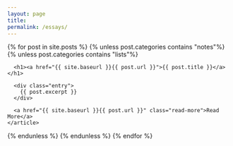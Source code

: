 ```yaml
---
layout: page
title: 
permalink: /essays/
---
```


<div class="posts">
  {% for post in site.posts %}
  {% unless post.categories contains "notes"%}
  {% unless post.categories contains "lists"%}
    <article class="post">

      <h1><a href="{{ site.baseurl }}{{ post.url }}">{{ post.title }}</a></h1>

      <div class="entry">
        {{ post.excerpt }}
      </div>

      <a href="{{ site.baseurl }}{{ post.url }}" class="read-more">Read More</a>
    </article>
  {% endunless %}
  {% endunless %}
  {% endfor %}
</div>